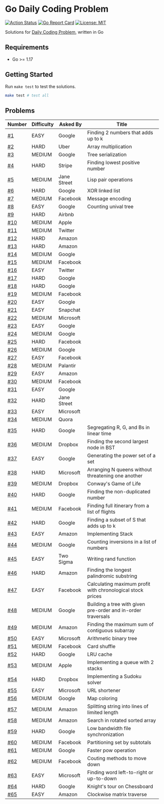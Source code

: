# Go Daily Coding Problem

[![Action Status](https://github.com/TipsyPixie/go-daily-coding-problem/workflows/Go%20Test/badge.svg)](https://github.com/TipsyPixie/go-daily-coding-problem/actions)
[![Go Report Card](https://goreportcard.com/badge/github.com/TipsyPixie/go-daily-coding-problem)](https://goreportcard.com/report/github.com/TipsyPixie/go-daily-coding-problem)
[![License: MIT](https://img.shields.io/badge/License-MIT-yellow.svg)](https://opensource.org/licenses/MIT)

Solutions for [Daily Coding Problem](https://www.dailycodingproblem.com/ "Daily Coding Problem"), written in Go

## Requirements

- Go >= 1.17

## Getting Started

Run `make test` to test the solutions.

```bash
make test # test all
```

## Problems

| Number            | Difficulty | Asked By    | Title                                                        |
|-------------------|------------|-------------|--------------------------------------------------------------|
| [#1](problem001)  | EASY       | Google      | Finding 2 numbers that adds up to k                          |
| [#2](problem002)  | HARD       | Uber        | Array multiplication                                         |
| [#3](problem003)  | MEDIUM     | Google      | Tree serialization                                           |
| [#4](problem004)  | HARD       | Stripe      | Finding lowest positive number                               |
| [#5](problem005)  | MEDIUM     | Jane Street | Lisp pair operations                                         |
| [#6](problem006)  | HARD       | Google      | XOR linked list                                              |
| [#7](problem007)  | MEDIUM     | Facebook    | Message encoding                                             |
| [#8](problem008)  | EASY       | Google      | Counting unival tree                                         |
| [#9](problem009)  | HARD       | Airbnb      |                                                              |
| [#10](problem010) | MEDIUM     | Apple       |                                                              |
| [#11](problem011) | MEDIUM     | Twitter     |                                                              |
| [#12](problem012) | HARD       | Amazon      |                                                              |
| [#13](problem013) | HARD       | Amazon      |                                                              |
| [#14](problem014) | MEDIUM     | Google      |                                                              |
| [#15](problem015) | MEDIUM     | Facebook    |                                                              |
| [#16](problem016) | EASY       | Twitter     |                                                              |
| [#17](problem017) | HARD       | Google      |                                                              |
| [#18](problem018) | HARD       | Google      |                                                              |
| [#19](problem019) | MEDIUM     | Facebook    |                                                              |
| [#20](problem020) | EASY       | Google      |                                                              |
| [#21](problem021) | EASY       | Snapchat    |                                                              |
| [#22](problem022) | MEDIUM     | Microsoft   |                                                              |
| [#23](problem023) | EASY       | Google      |                                                              |
| [#24](problem024) | MEDIUM     | Google      |                                                              |
| [#25](problem025) | HARD       | Facebook    |                                                              |
| [#26](problem026) | MEDIUM     | Google      |                                                              |
| [#27](problem027) | EASY       | Facebook    |                                                              |
| [#28](problem028) | MEDIUM     | Palantir    |                                                              |
| [#29](problem029) | EASY       | Amazon      |                                                              |
| [#30](problem030) | MEDIUM     | Facebook    |                                                              |
| [#31](problem031) | EASY       | Google      |                                                              |
| [#32](problem032) | HARD       | Jane Street |                                                              |
| [#33](problem033) | EASY       | Microsoft   |                                                              |
| [#34](problem034) | MEDIUM     | Quora       |                                                              |
| [#35](problem035) | HARD       | Google      | Segregating R, G, and Bs in linear time                      |
| [#36](problem036) | MEDIUM     | Dropbox     | Finding the second largest node in BST                       |
| [#37](problem037) | EASY       | Google      | Generating the power set of a set                            |
| [#38](problem038) | HARD       | Microsoft   | Arranging N queens without threatening one another           |
| [#39](problem039) | MEDIUM     | Dropbox     | Conway's Game of Life                                        |
| [#40](problem040) | HARD       | Google      | Finding the non-duplicated number                            |
| [#41](problem041) | MEDIUM     | Facebook    | Finding full itinerary from a list of flights                |
| [#42](problem042) | HARD       | Google      | Finding a subset of S that adds up to k                      |
| [#43](problem043) | EASY       | Amazon      | Implementing Stack                                           |
| [#44](problem044) | MEDIUM     | Google      | Counting inversions in a list of numbers                     |
| [#45](problem045) | EASY       | Two Sigma   | Writing rand function                                        |
| [#46](problem046) | HARD       | Amazon      | Finding the longest palindromic substring                    |
| [#47](problem047) | EASY       | Facebook    | Calculating maximum profit with chronological stock prices   |
| [#48](problem048) | MEDIUM     | Google      | Building a tree with given pre-order and in-order traversals |
| [#49](problem049) | MEDIUM     | Amazon      | Finding the maximum sum of contiguous subarray               |
| [#50](problem050) | EASY       | Microsoft   | Arithmetic binary tree                                       |
| [#51](problem051) | MEDIUM     | Facebook    | Card shuffle                                                 |
| [#52](problem052) | HARD       | Google      | LRU cache                                                    |
| [#53](problem053) | MEDIUM     | Apple       | Implementing a queue with 2 stacks                           |
| [#54](problem054) | HARD       | Dropbox     | Implementing a Sudoku solver                                 |
| [#55](problem055) | EASY       | Microsoft   | URL shortener                                                |
| [#56](problem056) | MEDIUM     | Google      | Map coloring                                                 |
| [#57](problem057) | MEDIUM     | Amazon      | Splitting string into lines of limited length                |
| [#58](problem058) | MEDIUM     | Amazon      | Search in rotated sorted array                               |
| [#59](problem059) | HARD       | Google      | Low bandwidth file synchronization                           |
| [#60](problem060) | MEDIUM     | Facebook    | Partitioning set by subtotals                                |
| [#61](problem061) | MEDIUM     | Google      | Faster pow operation                                         |
| [#62](problem062) | MEDIUM     | Facebook    | Couting methods to move down                                 |
| [#63](problem063) | EASY       | Microsoft   | Finding word left-to-right or up-to-down                     |
| [#64](problem064) | HARD       | Google      | Knight's tour on Chessboard                                  |
| [#65](problem065) | EASY       | Amazon      | Clockwise matrix traverse                                    |

